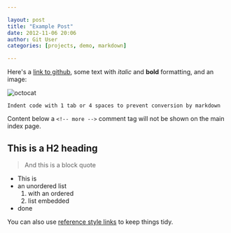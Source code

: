 ```yaml
---

layout: post
title: "Example Post"
date: 2012-11-06 20:06
author: Git User
categories: [projects, demo, markdown]

---
```


Here's a [link to github](http://github.com), some text with *italic* and **bold** formatting, and an image:

![octocat](https://github.com/images/icons/emoji/octocat.png)

    Indent code with 1 tab or 4 spaces to prevent conversion by markdown

<!-- more -->

Content below a `<!-- more -->` comment tag will not be shown on the main index page.

## This is a H2 heading

> And this is a block quote

- This is
- an unordered list
    1. with an ordered
    2. list embedded
- done


You can also use [reference style links][twttr] to keep things tidy.

[twttr]: http://twitter.com
